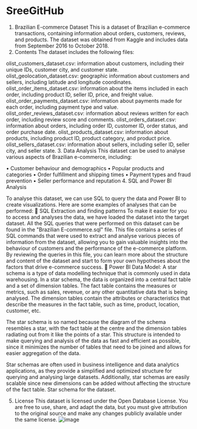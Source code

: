 # SreeGitHub
1.	Brazilian E-commerce Dataset
This is a dataset of Brazilian e-commerce transactions, containing information about orders, customers, reviews, and products. The dataset was obtained from Kaggle and includes data from September 2016 to October 2018.
2.	Contents
The dataset includes the following files:

olist_customers_dataset.csv: information about customers, including their unique IDs, customer city, and customer state.
olist_geolocation_dataset.csv: geographic information about customers and sellers, including latitude and longitude coordinates.
olist_order_items_dataset.csv: information about the items included in each order, including product ID, seller ID, price, and freight value.
olist_order_payments_dataset.csv: information about payments made for each order, including payment type and value.
olist_order_reviews_dataset.csv: information about reviews written for each order, including review score and comments.
olist_orders_dataset.csv: information about orders, including order ID, customer ID, order status, and order purchase date.
olist_products_dataset.csv: information about products, including product ID, product category, and product price.
olist_sellers_dataset.csv: information about sellers, including seller ID, seller city, and seller state.
3.	Data Analysis
This dataset can be used to analyse various aspects of Brazilian e-commerce, including:

•	Customer behaviour and demographics
•	Popular products and categories
•	Order fulfillment and shipping times
•	Payment types and fraud prevention
•	Seller performance and reputation
4.	SQL and Power BI Analysis

To analyse this dataset, we can use SQL to query the data and Power BI to create visualizations. Here are some examples of analyses that can be performed:
	SQL Extraction and finding patterns 
To make it easier for you to access and analyses the data, we have loaded the dataset into the target dataset. All the SQL queries that were performed on this dataset can be found in the "Brazilian E-commerce.sql" file. This file contains a series of SQL commands that were used to extract and analyse various pieces of information from the dataset, allowing you to gain valuable insights into the behaviour of customers and the performance of the e-commerce platform. By reviewing the queries in this file, you can learn more about the structure and content of the dataset and start to form your own hypotheses about the factors that drive e-commerce success.
	Power BI 
Data Model:
A star schema is a type of data modelling technique that is commonly used in data warehousing. In a star schema, the data is organized into a central fact table and a set of dimension tables. The fact table contains the measures or metrics, such as sales, revenue, or any other quantitative data that is being analysed. The dimension tables contain the attributes or characteristics that describe the measures in the fact table, such as time, product, location, customer, etc.

The star schema is so named because the diagram of the schema resembles a star, with the fact table at the centre and the dimension tables radiating out from it like the points of a star. This structure is intended to make querying and analysis of the data as fast and efficient as possible, since it minimizes the number of tables that need to be joined and allows for easier aggregation of the data.

Star schemas are often used in business intelligence and data analytics applications, as they provide a simplified and optimized structure for querying and analysing large datasets. Additionally, star schemas are easily scalable since new dimensions can be added without affecting the structure of the fact table.
Star schema for the dataset.
 
5.	License
This dataset is licensed under the Open Database License. You are free to use, share, and adapt the data, but you must give attribution to the original source and make any changes publicly available under the same license.
![image](https://user-images.githubusercontent.com/119703575/219543162-a6316edf-3c4a-41c9-8f35-f4ff1e8e064d.png)

